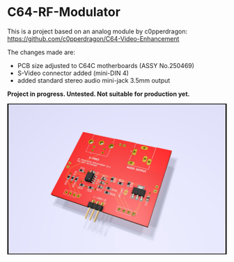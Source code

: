 # C64-RF-Modulator

This is a project based on an analog module by c0pperdragon:
https://github.com/c0pperdragon/C64-Video-Enhancement


The changes made are:
- PCB size adjusted to C64C motherboards (ASSY No.250469)
- S-Video connector added (mini-DIN 4)
- added standard stereo audio mini-jack 3.5mm output

**Project in progress. Untested. Not suitable for production yet.**

![](pcb-c64c-v1.png)

